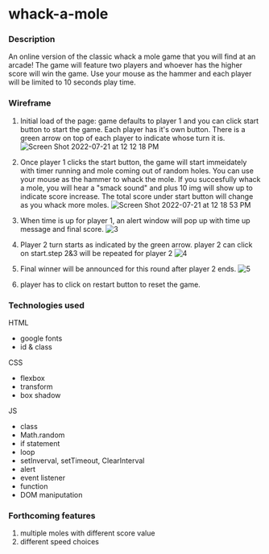 # whack-a-mole
### Description
An online version of the classic whack a mole game that you will find at an arcade! The game will feature two players and whoever has the higher score will win the game. Use your mouse as the hammer and each player will be limited to 10 seconds play time.

### Wireframe
1. Initial load of the page: game defaults to player 1 and you can click start button to start the game. Each player has it's own button. There is a green arrow on top of each player to indicate whose turn it is. 
![Screen Shot 2022-07-21 at 12 12 18 PM](https://user-images.githubusercontent.com/105821806/180262655-8f7a01be-cad4-476c-b41a-8be32026b8c1.png)

2. Once player 1 clicks the start button, the game will start immeidately with timer running and mole coming out of random holes. You can use your mouse as the hammer to whack the mole. If you succesfully whack a mole, you will hear a "smack sound" and plus 10 img will show up to indicate score increase. The total score under start button will change as you whack more moles.
 ![Screen Shot 2022-07-21 at 12 18 53 PM](https://user-images.githubusercontent.com/105821806/180263955-e52c1687-3de0-44b4-8ffc-ce4beb8852c3.png)

3. When time is up for player 1, an alert window will pop up with time up message and final score.
![3](https://user-images.githubusercontent.com/105821806/180294451-8bedaf21-823c-4c59-91ee-f98c60b5d854.png)

4. Player 2 turn starts as indicated by the green arrow. player 2 can click on start.step 2&3  will be repeated for player 2
 ![4](https://user-images.githubusercontent.com/105821806/180294515-9e630f1a-7afd-4f95-8720-8eae3ec1022e.png)

5. Final winner will be announced for this round after player 2 ends.
 ![5](https://user-images.githubusercontent.com/105821806/180294711-c5b7da41-4717-4ac5-b87b-7c7a76de9273.png)

6. player has to click on restart button to reset the game. 

### Technologies used
HTML
- google fonts
- id & class

CSS
- flexbox
- transform
- box shadow

JS
- class
- Math.random
- if statement
- loop
- setInverval, setTimeout, ClearInterval
- alert
- event listener
- function
- DOM maniputation


### Forthcoming features
1. multiple moles with different score value
2. different speed choices
